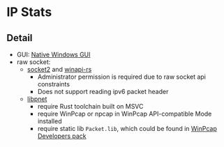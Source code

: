 # IP Stats

## Detail

- GUI: [Native Windows GUI](https://github.com/gabdube/native-windows-gui)
- raw socket: 
  - [socket2](https://github.com/rust-lang/socket2) and [winapi-rs](https://github.com/retep998/winapi-rs)
    - Administrator permission is required due to raw socket api constraints
    - Does not support reading ipv6 packet header
  - [libpnet](https://github.com/libpnet/libpnet)
    - require Rust toolchain built on MSVC
    - require WinPcap or npcap in WinPcap API-compatible Mode installed
    - require static lib `Packet.lib`, which could be found in [WinPcap Developers pack](https://www.winpcap.org/devel.htm)
